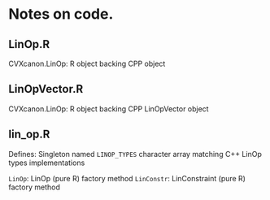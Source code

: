 # Notes on code.

## LinOp.R

CVXcanon.LinOp: R object backing CPP object

## LinOpVector.R

CVXcanon.LinOp: R object backing CPP LinOpVector object

## lin_op.R

Defines: Singleton named `LINOP_TYPES` character array matching C++ LinOp types
implementations

`LinOp`: LinOp (pure R) factory method
`LinConstr`: LinConstraint (pure R) factory method
